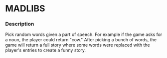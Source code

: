 # MADLIBS

### Description
Pick random words given a part of speech. For example if the game asks for a noun, the player could return "cow." 
After picking a bunch of words, the game will return a full story where some words were replaced with the player's entries to create a funny story.

